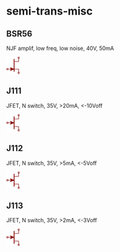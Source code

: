 # semi-trans-misc

## BSR56
NJF amplif, low freq, low noise, 40V, 50mA

![BSR56__1__1](/images/semi-trans-misc__BSR56__1__1.png?raw=true) 

## J111
JFET, N switch, 35V, >20mA, <-10Voff

![J111__1__1](/images/semi-trans-BC__BF545A__1__1.png?raw=true) 

## J112
JFET, N switch, 35V, >5mA, <-5Voff

![J112__1__1](/images/semi-trans-BC__BF545A__1__1.png?raw=true) 

## J113
JFET, N switch, 35V, >2mA, <-3Voff

![J113__1__1](/images/semi-trans-BC__BF545A__1__1.png?raw=true) 

